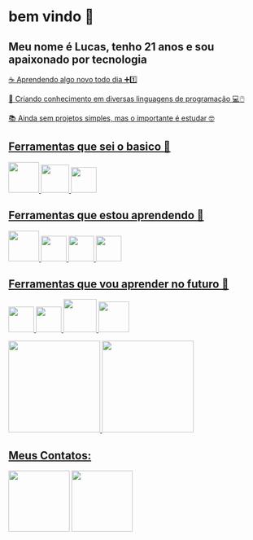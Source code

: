 # bem vindo 👋
## Meu nome é Lucas, tenho 21 anos e sou apaixonado por tecnologia

<div>
<a href="https://tenor.com/view/kip-technology-love-napoleon-gif-5150148">
<div class="tenor-gif-embed" data-postid="5150148" data-share-method="host" data-aspect-ratio="1" data-width="100%">
</div>




☕ Aprendendo algo novo todo dia ➕1️⃣

🧠 Criando conhecimento em diversas linguagens de programação 💻🖱️

📚 Ainda sem projetos simples, mas o importante é estudar 🤓

## Ferramentas que sei o basico 📝
<img loading="lazy" src="https://cdn.jsdelivr.net/gh/devicons/devicon@latest/icons/mysql/mysql-original-wordmark.svg" width="60" height="60" /> <img loading="lazy" src="https://cdn.jsdelivr.net/gh/devicons/devicon@latest/icons/python/python-original.svg" width="55" height="55" />  <img loading="lazy" src="https://cdn.jsdelivr.net/gh/devicons/devicon@latest/icons/javascript/javascript-original.svg" width="50" height="50"/>


##  Ferramentas que estou aprendendo 👾
<img loading="lazy" src="https://cdn.jsdelivr.net/gh/devicons/devicon@latest/icons/java/java-original.svg" width="60" height="60" /> <img loading="lazy" src="https://cdn.jsdelivr.net/gh/devicons/devicon@latest/icons/git/git-original.svg" width="50" height="50" />  <img loading="lazy" src="https://cdn.jsdelivr.net/gh/devicons/devicon@latest/icons/html5/html5-original.svg" width="50" height="50" /> <img loading="lazy" src="https://cdn.jsdelivr.net/gh/devicons/devicon@latest/icons/css3/css3-original.svg" width="50" height="50" />


## Ferramentas que vou aprender no futuro 💬
<img loading="lazy" src="https://cdn.jsdelivr.net/gh/devicons/devicon@latest/icons/csharp/csharp-original.svg" width="50" height="50" /> <img loading="lazy" src="https://cdn.jsdelivr.net/gh/devicons/devicon@latest/icons/linux/linux-original.svg" width="50" height="50" /> <img loading="lazy" src="https://cdn.jsdelivr.net/gh/devicons/devicon@latest/icons/php/php-original.svg" width="65" height="65" /> <img loading="lazy" src="https://cdn.jsdelivr.net/gh/devicons/devicon@latest/icons/amazonwebservices/amazonwebservices-original-wordmark.svg" width="60" height="60" />


<div>
<a href="https://github.com/aluno-lemes">
<img loading="lazy" height="180em" src="https://github-readme-stats.vercel.app/api/top-langs/?username=aluno-lemes&layout=compact&langs_count=7&theme=dracula"/>
<img loading="lazy" height="180em" src="https://github-readme-stats.vercel.app/api?username=aluno-lemes&show_icons=true&theme=dracula&include_all_commits=true&count_private=true"/>
</div>


## Meus Contatos:
<div>
<a href = "mailto:lucas.lemes2079@gmail.com"><img loading="lazy" src="https://img.shields.io/badge/Gmail-D14836?style=for-the-badge&logo=gmail&logoColor=white" target="_blank" width="120" height="120"></a>
<a href="https://www.linkedin.com/in/lemes-" target="_blank"><img loading="lazy" src="https://img.shields.io/badge/-LinkedIn-%230077B5?style=for-the-badge&logo=linkedin&logoColor=white" target="_blank" width="120" height="120" ></a>   
</div>

